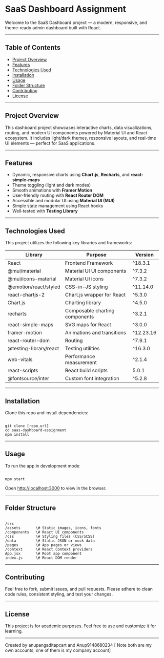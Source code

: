 # SaaS Dashboard Assignment

Welcome to the SaaS Dashboard project — a modern, responsive, and theme-ready admin dashboard built with React.

---

## Table of Contents

- [Project Overview](#project-overview)
- [Features](#features)
- [Technologies Used](#technologies-used)
- [Installation](#installation)
- [Usage](#usage)
- [Folder Structure](#folder-structure)
- [Contributing](#contributing)
- [License](#license)

---

## Project Overview

This dashboard project showcases interactive charts, data visualizations, routing, and modern UI components powered by Material UI and React ecosystem. It includes light/dark themes, responsive layouts, and real-time UI elements — perfect for SaaS applications.

---

## Features

- Dynamic, responsive charts using **Chart.js**, **Recharts**, and **react-simple-maps**
- Theme toggling (light and dark modes)
- Smooth animations with **Framer Motion**
- User-friendly routing with **React Router DOM**
- Accessible and modular UI using **Material UI (MUI)**
- Simple state management using React hooks
- Well-tested with **Testing Library**

---

## Technologies Used

This project utilizes the following key libraries and frameworks:

| Library                   | Purpose                         | Version   |
|---------------------------|--------------------------------|-----------|
| React                     | Frontend Framework              | ^18.3.1   |
| @mui/material             | Material UI UI components       | ^7.3.2    |
| @mui/icons-material       | Material UI icons               | ^7.3.2    |
| @emotion/react/styled     | CSS-in-JS styling               | ^11.14.0  |
| react-chartjs-2           | Chart.js wrapper for React      | ^5.3.0    |
| Chart.js                  | Charting library                | ^4.5.0    |
| recharts                  | Composable charting components | ^3.2.1    |
| react-simple-maps         | SVG maps for React             | ^3.0.0    |
| framer-motion             | Animations and transitions     | ^12.23.16 |
| react-router-dom          | Routing                        | ^7.9.1    |
| @testing-library/react    | Testing utilities              | ^16.3.0   |
| web-vitals                | Performance measurement        | ^2.1.4    |
| react-scripts             | React build scripts            | 5.0.1     |
| @fontsource/inter         | Custom font integration        | ^5.2.8    |

---

## Installation

Clone this repo and install dependencies:

```

git clone [repo_url]
cd saas-dashboard-assignment
npm install

```

---

## Usage

To run the app in development mode:

```

npm start

```

Open [http://localhost:3000](http://localhost:3000) to view in the browser.

---

## Folder Structure

```

/src
/assets       \# Static images, icons, fonts
/components   \# React UI components
/css          \# Styling files (CSS/SCSS)
/data         \# Static JSON or mock data
/pages        \# App pages or views
/context      \# React Context providers
App.jsx       \# Root app component
index.js      \# React DOM render

```

---

## Contributing

Feel free to fork, submit issues, and pull requests. Please adhere to clean code rules, consistent styling, and test your changes.

---

## License

This project is for academic purposes. Feel free to use and customize it for learning.

---

Created by  anupangaditapcart and Anup9148680234  [ Note both are my own accounts, one of them is my company account] 

```
